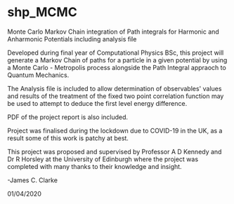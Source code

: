 # shp_MCMC
Monte Carlo Markov Chain integration of Path integrals for Harmonic and Anharmonic Potentials including analysis file

Developed during final year of Computational Physics BSc, this project will generate a Markov Chain of paths for a particle in a given 
potential by using a Monte Carlo - Metropolis process alongside the Path Integral appraoch to Quantum Mechanics.

The Analysis file is included to allow determination of observables' values and results of the treatment of the fixed two point correlation function may be used to attempt to deduce the first level energy difference.

PDF of the project report is also included.

Project was finalised during the lockdown due to COVID-19 in the UK, as a result some of this work is patchy at best. 

This project was proposed and supervised by Professor A D Kennedy and Dr R Horsley at the University of Edinburgh where the project was completed with many thanks to their knowledge and insight.

-James C. Clarke  

01/04/2020
